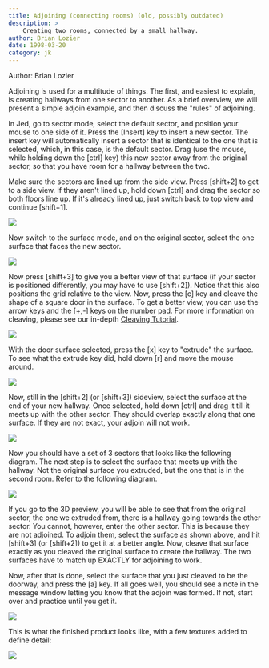 ```yaml
---
title: Adjoining (connecting rooms) (old, possibly outdated)
description: >
    Creating two rooms, connected by a small hallway.
author: Brian Lozier
date: 1998-03-20
category: jk
---
```


Author: Brian Lozier

Adjoining is used for a multitude of
things. The first, and easiest to explain, is creating hallways from one
sector to another. As a brief overview, we will present a simple adjoin
example, and then discuss the "rules" of adjoining.  
  
In Jed, go to sector mode, select the default sector, and position
your mouse to one side of it. Press the \[Insert\] key to insert a new
sector. The insert key will automatically insert a sector that is
identical to the one that is selected, which, in this case, is the
default sector. Drag (use the mouse, while holding down the \[ctrl\]
key) this new sector away from the original sector, so that you have
room for a hallway between the two.  
  
Make sure the sectors are lined up from the side view. Press \[shift+2\]
to get to a side view. If they aren't lined up, hold down \[ctrl\] and
drag the sector so both floors line up. If it's already lined up, just
switch back to top view and continue \[shift+1\].  
  

![](1.gif)

  
Now switch to the surface mode, and on the original sector, select
the one surface that faces the new sector.  
  

![](2.gif)

  
  
Now press \[shift+3\] to give you a better view of that surface (if
your sector is positioned differently, you may have to use \[shift+2\]).
Notice that this also positions the grid relative to the view. Now,
press the \[c\] key and cleave the shape of a square door in the
surface. To get a better view, you can use the arrow keys and the
\[+,-\] keys on the number pad. For more information on cleaving, please
see our in-depth [Cleaving Tutorial](/tutorials/cleaving/).  
  

![](3.gif)

  
  
With the door surface selected, press the \[x\] key to "extrude" the
surface. To see what the extrude key did, hold down \[r\] and move the
mouse around.  
  

![](4.gif)

  
  
Now, still in the \[shift+2\] (or \[shift+3\]) sideview, select the
surface at the end of your new hallway. Once selected, hold down
\[ctrl\] and drag it till it meets up with the other sector. They should
overlap exactly along that one surface. If they are not exact, your
adjoin will not work.  
  

![](5.gif)

  
  
Now you should have a set of 3 sectors that looks like the following
diagram. The next step is to select the surface that meets up with the
hallway. Not the original surface you extruded, but the one that is in
the second room. Refer to the following diagram.  
  

![](6.gif)

  
  
If you go to the 3D preview, you will be able to see that from the
original sector, the one we extruded from, there is a hallway going
towards the other sector. You cannot, however, enter the other sector.
This is because they are not adjoined. To adjoin them, select the
surface as shown above, and hit \[shift+3\] (or \[shift+2\]) to get it
at a better angle. Now, cleave that surface exactly as you cleaved the
original surface to create the hallway. The two surfaces have to match
up EXACTLY for adjoining to work.  
  
Now, after that is done, select the surface that you just cleaved to
be the doorway, and press the \[a\] key. If all goes well, you should
see a note in the message window letting you know that the adjoin was
formed. If not, start over and practice until you get it.  
  

![](7.gif)

  
  
This is what the finished product looks like, with a few textures
added to define detail:  
  

![](8.gif)

